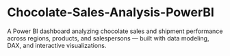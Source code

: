 # Chocolate-Sales-Analysis-PowerBI
A Power BI dashboard analyzing chocolate sales and shipment performance across regions, products, and salespersons — built with data modeling, DAX, and interactive visualizations.
